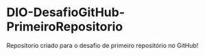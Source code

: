 # DIO-DesafioGitHub-PrimeiroRepositorio

Repositorio criado para o desafio de primeiro repositório no GitHub!
